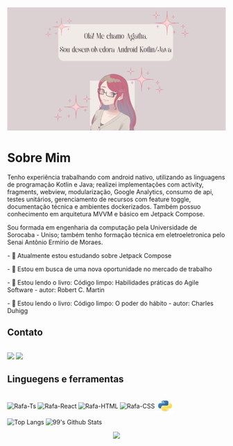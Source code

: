 # <img src="https://github.com/agathaappb/agathaappb/blob/main/img/welcome_img.png?raw=true"> 

# Sobre Mim
<p> Tenho experiência trabalhando com android nativo, utilizando as linguagens de programação Kotlin e Java; realizei implementações com activity, fragments, webview, modularização, Google Analytics, consumo de api, testes unitários, gerenciamento de recursos com feature toggle, documentação técnica e ambientes dockerizados. Também possuo conhecimento em arquitetura MVVM e básico em Jetpack Compose.
</p>

<p> Sou formada em engenharia da computação pela Universidade de Sorocaba - Uniso; também tenho formação técnica em eletroeletronica pelo Senai Antônio Ermírio de Moraes.</p>
<p>- 🌱 Atualmente estou estudando sobre Jetpack Compose </p>
<p>- 🔭 Estou em busca de uma nova oportunidade no mercado de trabalho
<p>- 📖 Estou lendo o livro: Código limpo: Habilidades práticas do Agile Software - autor: Robert C. Martin  </p>
<p>- 📖 Estou lendo o livro: Código limpo: O poder do hábito - autor: Charles Duhigg  </p>

## Contato
<div style="display: inline_block"><br>
<a href="https://www.linkedin.com/in/agatha-alana/" target="_blank"><img src="https://img.shields.io/badge/-LinkedIn-%230077B5?style=for-the-badge&logo=linkedin&logoColor=white" target="_blank"></a>
<a href = "mailto:agatha.alana@hotmail.com"><img src="https://img.shields.io/badge/Email-D14836?style=for-the-badge&logo=gmail&logoColor=white target="_blank"></a>
</div>

## Linguegens e ferramentas
<div style="display: inline_block"><br>
  <img align="center" alt="Rafa-Ts" height="30" width="40" src="https://cdn.jsdelivr.net/gh/devicons/devicon/icons/android/android-plain.svg">
  <img align="center" alt="Rafa-React" height="30" width="40" src="https://cdn.jsdelivr.net/gh/devicons/devicon/icons/androidstudio/androidstudio-original.svg">
  <img align="center" alt="Rafa-HTML" height="30" width="40" src="https://cdn.jsdelivr.net/gh/devicons/devicon/icons/kotlin/kotlin-original.svg">
  <img align="center" alt="Rafa-CSS" height="30" width="40" src="https://cdn.jsdelivr.net/gh/devicons/devicon/icons/java/java-original.svg">
  <img align="center" alt="Rafa-Python" height="30" width="40" src="https://raw.githubusercontent.com/devicons/devicon/master/icons/python/python-original.svg">
</div>

![Top Langs](https://github-readme-stats.vercel.app/api/top-langs/?username=agathaappb&hide_progress=true&bg_color=30,0ff1ce,904e95&title_color=fff&text_color=fff)
![99's Github Stats](https://github-readme-stats.vercel.app/api?username=agathaappb&bg_color=30,0ff1ce,904e95&title_color=fff&text_color=fff&show_icons=true)



<div align="center">
<img src="https://media.tenor.com/F0JE157P1loAAAAC/mio-akiyama-computer.gif" >
</div>


<!--

Here are some ideas to get you started:

- 🔭 I’m currently working on ...
- 🌱 I’m currently learning ...
- 👯 I’m looking to collaborate on ...
- 🤔 I’m looking for help with ...
- 💬 Ask me about ...
- 📫 How to reach me: ...
- 😄 Pronouns: ...
- ⚡ Fun fact: ...

[![trophy](https://github-profile-trophy.vercel.app/?username=agathaappb&theme=onedark)](https://github.com/agathaappb/github-profile-trophy)
-->
